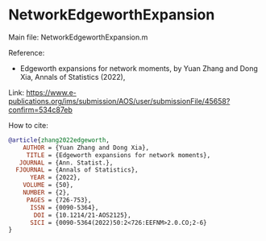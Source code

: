 # NetworkEdgeworthExpansion

Main file: NetworkEdgeworthExpansion.m

Reference:
* Edgeworth expansions for network moments,  by Yuan Zhang and Dong Xia,  Annals of Statistics (2022),

Link:  https://www.e-publications.org/ims/submission/AOS/user/submissionFile/45658?confirm=534c87eb

How to cite:
```bibtex
@article{zhang2022edgeworth,
    AUTHOR = {Yuan Zhang and Dong Xia},
     TITLE = {Edgeworth expansions for network moments},
   JOURNAL = {Ann. Statist.},
  FJOURNAL = {Annals of Statistics},
      YEAR = {2022},
    VOLUME = {50},
    NUMBER = {2},
     PAGES = {726-753},
      ISSN = {0090-5364},
       DOI = {10.1214/21-AOS2125},
      SICI = {0090-5364(2022)50:2<726:EEFNM>2.0.CO;2-6}
}


```
